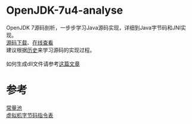 OpenJDK-7u4-analyse
===================

OpenJDK 7源码剖析，一步步学习Java源码实现，详细到Java字节码和JNI实现。<br />
[源码下载](http://dl.vmall.com/c0qotl431t)、[在线查看](http://hg.openjdk.java.net/jdk7/jdk7/jdk/file/cf44386c8fe3/src/share/classes/java)<br />
建议根据[历史](https://github.com/EndlessCheng/OpenJDK-7u4-analysis/commits/master/share)来学习源码的实现过程。<br />
<br />
如何生成dll文件请参考[这篇文章](http://endless.logdown.com/posts/2014/06/11/notes-on-java-and-c-programming-jni-blended-learning)<br />

参考
===================
[常量池](http://baike.baidu.com/view/8680346.htm)<br />
[虚拟机字节码指令表](http://docs.oracle.com/javase/specs/jvms/se7/html/jvms-6.html#jvms-6.5)<br />
